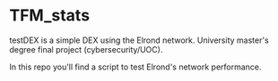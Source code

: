 # TFM_stats
testDEX is a simple DEX using the Elrond network. University master's degree final project (cybersecurity/UOC).

In this repo you'll find a script to test Elrond's network performance.


